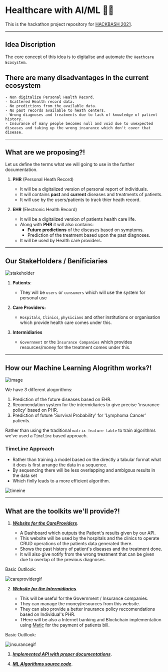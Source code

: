 # **Healthcare with AI/ML** 🥼🤖

This is the hackathon project repository for [HACKBASH 2021](https://dsc-hackbash-2021.web.app/).

---

## **Idea Discription**

The core concept of this idea is to digitalise and automate the `Heathcare Ecosystem`.

There are many disadvantages in the current ecosystem
--

    - Non digitalize Personal Health Record.
    - Scattered Health record data.
    - No predictions from the available data.
    - No past records available to heath centers.
    - Wrong diagnoses and treatments due to lack of knowledge of patient history.
    - Insurance of many people becomes null and void due to unexpected diseases and taking up the wrong insurance which don't cover that disease. 

---

## **What are we proposing?!**

Let us define the terms what we will going to use in the further documentation.

1. **PHR** (Personal Heath Record)
    - It will be a digitalized version of personal report of individuals.
    - It will contains **past** and **current** diseases and treatments of patients.
    - It will use by the users/patients to track thier heath record.

2. **EHR** (Electronic Health Record)
    - It will be a digitalized version of patients health care life.
    - Along with **PHR** it will also contains:
        - **Future predictions** of the diseases based on symptoms.
        - Prediction of the treatment based upon the past diagnoses.
    - It will be used by Health care providers.

---
## **Our StakeHolders / Benificiaries**

![stakeholder](https://user-images.githubusercontent.com/47498552/111021557-371ef780-83f3-11eb-8f3e-4665fd49e2b7.PNG)

1. **Patients**:
    - They will be `users` or `cunsumers` which will use the system for personal use

2. **Care Providers:**
    - `Hospitals`, `Clinics`, `physicians` and other institutions or organisation which provide health care comes under this.

3. **Intermidiaries**
    - `Government` or the `Insurance Companies` which provides resources/money for the treatment comes under this.

---

## **How our Machine Learning Alogrithm works?!**

![image](https://user-images.githubusercontent.com/47498552/111023180-9255e780-83fd-11eb-85d3-8e2867ed164e.png)

We have *3* different alogorithms:

1. Prediction of the future diseases based on EHR.
2. Recomendation system for the intermidiaries to give precise 'insurance policy' based on PHR.
3. Prediction of future 'Survival Probability' for 'Lymphoma Cancer' patients.

Rather than using the traditional `matrix feature table` to train algorithms we've used a `Timeline` based approach.

### TimeLine Approach

- Rather than training a model based on the directly a tabular format what it does is first arrange the data in a sequence.
- By sequencing there will be less overlapping and ambigous results in the data set
- Which finlly leads to a more efficient algorithm.
    
![timeine](https://user-images.githubusercontent.com/47498552/111022472-f7f3a500-83f8-11eb-9f5c-6a26fe439347.PNG)

---

## **What are the toolkits we'll provide?!**

1. ***[Website for the CareProviders](https://healthcare-ai-ml-careprovider-o7hqyb8jm-dhaiwat10.vercel.app/)***.

    - A Dashboard which outputs the Patient's results given by our API.
    - This website will be used by the hospitals and the clinics to operate CRUD operations of the patients data generated there.
    - Shows the past history of patient's diseases and the treatment done.
    - It will also give notify from the wrong treatment that can be given due to overlap of the previous diagnoses.

Basic Outllook:

![careprovidergif](https://user-images.githubusercontent.com/47498552/111022893-c9c39480-83fb-11eb-919b-6e6e1be96f92.gif)

2. ***[Website for the Intermidiaries](https://healthcare-ai-ml-careprovider-cqida9hbj-dhaiwat10.vercel.app/)***.

    - This will be useful for the Government / Insurance companies.
    - They can manage the money/resources from this website.
    - They can also provide a better insurance policy reccomendations based on Individual's PHR.
    - THere will be also a Internet banking and Blockchain implementation using [Matic](https://matic.network/) for the payment of patients bill.

Basic Outllook:

![insurancegif](https://user-images.githubusercontent.com/47498552/111023034-ab11cd80-83fc-11eb-9874-f2bd96a2a9ac.gif)



3.  ***[Implemented API with proper documentations](https://healthcare-ai-ml-careprovider-cqida9hbj-dhaiwat10.vercel.app/)***.

4.  ***[ML Algorithms source code](https://healthcare-ai-ml-careprovider-cqida9hbj-dhaiwat10.vercel.app/)***.


